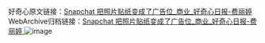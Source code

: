 好奇心原文链接：[Snapchat 把照片贴纸变成了广告位_商业_好奇心日报-费丽婷 ](https://www.qdaily.com/articles/11040.html)
WebArchive归档链接：[Snapchat 把照片贴纸变成了广告位_商业_好奇心日报-费丽婷 ](http://web.archive.org/web/20181013083739/http://www.qdaily.com:80/articles/11040.html)
![image](http://ww3.sinaimg.cn/large/007d5XDply1g3wcn5towkj30u037d1kx)